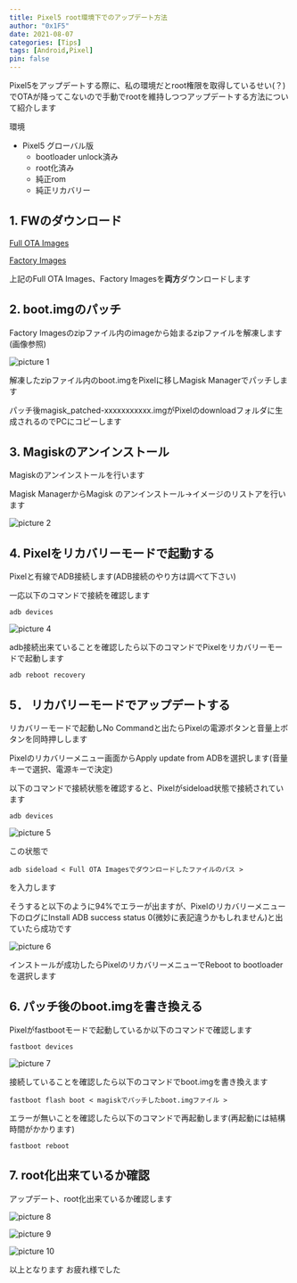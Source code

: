 ```yaml
---
title: Pixel5 root環境下でのアップデート方法
author: "0x1F5"
date: 2021-08-07
categories: [Tips]
tags: [Android,Pixel]
pin: false
---
```


Pixel5をアップデートする際に、私の環境だとroot権限を取得しているせい(？)でOTAが降ってこないので手動でrootを維持しつつアップデートする方法について紹介します

環境

- Pixel5 グローバル版
  - bootloader unlock済み
  - root化済み
  - 純正rom
  - 純正リカバリー

## 1. FWのダウンロード

[Full OTA Images](https://developers.google.com/android/ota)

[Factory Images](https://developers.google.com/android/images)

上記のFull OTA Images、Factory Imagesを**両方**ダウンロードします

## 2. boot.imgのパッチ

Factory Imagesのzipファイル内のimageから始まるzipファイルを解凍します(画像参照)

![picture 1](https://i.imgur.com/pe0h0IQ.png)

解凍したzipファイル内のboot.imgをPixelに移しMagisk Managerでパッチします

パッチ後magisk_patched-xxxxxxxxxxx.imgがPixelのdownloadフォルダに生成されるのでPCにコピーします

## 3. Magiskのアンインストール

Magiskのアンインストールを行います

Magisk ManagerからMagisk のアンインストール->イメージのリストアを行います

![picture 2](https://i.imgur.com/VqyKNgM.png)

## 4. Pixelをリカバリーモードで起動する

Pixelと有線でADB接続します(ADB接続のやり方は調べて下さい)

一応以下のコマンドで接続を確認します

```デバイス接続確認
adb devices
```

![picture 4](https://i.imgur.com/yRzOWXh.png)

adb接続出来ていることを確認したら以下のコマンドでPixelをリカバリーモードで起動します

```リカバリーモードで起動
adb reboot recovery
```

## 5． リカバリーモードでアップデートする

リカバリーモードで起動しNo Commandと出たらPixelの電源ボタンと音量上ボタンを同時押しします

Pixelのリカバリーメニュー画面からApply update from ADBを選択します(音量キーで選択、電源キーで決定)

以下のコマンドで接続状態を確認すると、Pixelがsideload状態で接続されています

```デバイス接続確認
adb devices
```

![picture 5](https://i.imgur.com/9KAS4N4.png)

この状態で

```sideload
adb sideload < Full OTA Imagesでダウンロードしたファイルのパス >
```

を入力します

そうすると以下のように94%でエラーが出ますが、Pixelのリカバリーメニュー下のログにInstall ADB success status 0(微妙に表記違うかもしれません)と出ていたら成功です

![picture 6](https://i.imgur.com/oI8ENGt.png)

インストールが成功したらPixelのリカバリーメニューでReboot to bootloaderを選択します

## 6. パッチ後のboot.imgを書き換える

Pixelがfastbootモードで起動しているか以下のコマンドで確認します

```デバイス接続確認
fastboot devices
```

![picture 7](https://i.imgur.com/K9YAW8V.png)

接続していることを確認したら以下のコマンドでboot.imgを書き換えます

```boot.img書き込み
fastboot flash boot < magiskでパッチしたboot.imgファイル >
```

エラーが無いことを確認したら以下のコマンドで再起動します(再起動には結構時間がかかります)

```再起動
fastboot reboot
```

## 7. root化出来ているか確認

アップデート、root化出来ているか確認します

![picture 8](https://i.imgur.com/t2jsUxr.png)

![picture 9](https://i.imgur.com/5D3dFPF.png)

![picture 10](https://i.imgur.com/HVEkdn6.png)

以上となります お疲れ様でした
